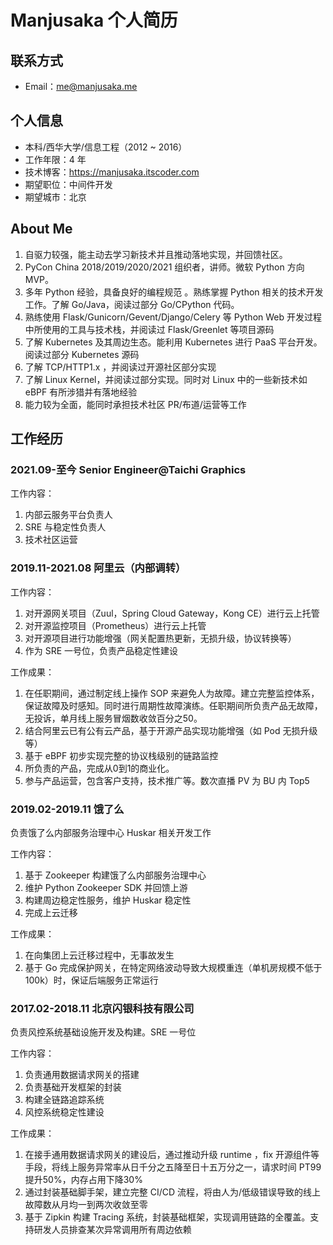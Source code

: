 # Manjusaka 个人简历

## 联系方式

* Email：me@manjusaka.me

## 个人信息

* 本科/西华大学/信息工程（2012 ~ 2016）
* 工作年限：4 年
* 技术博客：https://manjusaka.itscoder.com 
* 期望职位：中间件开发
* 期望城市：北京

## About Me

1. 自驱力较强，能主动去学习新技术并且推动落地实现，并回馈社区。
2. PyCon China 2018/2019/2020/2021 组织者，讲师。微软 Python 方向 MVP。
3. 多年 Python 经验，具备良好的编程规范 。熟练掌握 Python 相关的技术开发工作。了解 Go/Java，阅读过部分 Go/CPython 代码。
4. 熟练使用 Flask/Gunicorn/Gevent/Django/Celery 等 Python Web 开发过程中所使用的工具与技术栈，并阅读过 Flask/Greenlet 等项目源码
5. 了解 Kubernetes 及其周边生态。能利用 Kubernetes 进行 PaaS 平台开发。阅读过部分 Kubernetes 源码
6. 了解 TCP/HTTP1.x ，并阅读过开源社区部分实现
7. 了解 Linux Kernel，并阅读过部分实现。同时对 Linux 中的一些新技术如 eBPF 有所涉猎并有落地经验  
8. 能力较为全面，能同时承担技术社区 PR/布道/运营等工作

## 工作经历

### 2021.09-至今 Senior Engineer@Taichi Graphics

工作内容：

1. 内部云服务平台负责人
2. SRE 与稳定性负责人
3. 技术社区运营

### 2019.11-2021.08 阿里云（内部调转）

工作内容：

1. 对开源网关项目（Zuul，Spring Cloud Gateway，Kong CE）进行云上托管
2. 对开源监控项目（Prometheus）进行云上托管
3. 对开源项目进行功能增强（网关配置热更新，无损升级，协议转换等）
4. 作为 SRE 一号位，负责产品稳定性建设

工作成果：

1. 在任职期间，通过制定线上操作 SOP 来避免人为故障。建立完整监控体系，保证故障及时感知。同时进行周期性故障演练。任职期间所负责产品无故障，无投诉，单月线上服务冒烟数收敛百分之50。
2. 结合阿里云已有公有云产品，基于开源产品实现功能增强（如 Pod 无损升级等）
3. 基于 eBPF 初步实现完整的协议栈级别的链路监控
4. 所负责的产品，完成从0到1的商业化。
5. 参与产品运营，包含客户支持，技术推广等。数次直播 PV 为 BU 内 Top5

### 2019.02-2019.11 饿了么

负责饿了么内部服务治理中心 Huskar 相关开发工作

工作内容：

1. 基于 Zookeeper 构建饿了么内部服务治理中心
2. 维护 Python Zookeeper SDK 并回馈上游
3. 构建周边稳定性服务，维护 Huskar 稳定性
4. 完成上云迁移

工作成果：

1. 在向集团上云迁移过程中，无事故发生
2. 基于 Go 完成保护网关，在特定网络波动导致大规模重连（单机房规模不低于 100k）时，保证后端服务正常运行

### 2017.02-2018.11 北京闪银科技有限公司

负责风控系统基础设施开发及构建。SRE 一号位

工作内容：

1. 负责通用数据请求网关的搭建
2. 负责基础开发框架的封装
3. 构建全链路追踪系统
4. 风控系统稳定性建设

工作成果：

1. 在接手通用数据请求网关的建设后，通过推动升级 runtime ，fix 开源组件等手段，将线上服务异常率从日千分之五降至日十五万分之一，请求时间 PT99 提升50%，内存占用下降30%
2. 通过封装基础脚手架，建立完整 CI/CD 流程，将由人为/低级错误导致的线上故障数从月均一到两次收敛至零
3. 基于 Zipkin 构建 Tracing 系统，封装基础框架，实现调用链路的全覆盖。支持研发人员排查某次异常调用所有周边依赖  
